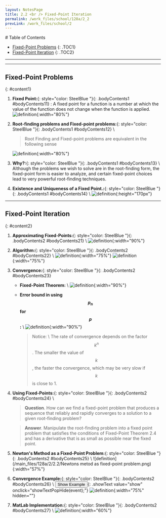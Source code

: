 ```yaml
---
layout: NotesPage
title: 2.2 <br /> Fixed-Point Iteration
permalink: /work_files/school/128a/2_2
prevLink: /work_files/school/2
---
```



<div markdown="1" class = "TOC">
# Table of Contents

  * [Fixed-Point Problems](#content1)
  {: .TOC1}
  * [Fixed-Point Iteration](#content2)
  {: .TOC2}
</div>

***
***

## Fixed-Point Problems
{: #content1}

1. **Fixed Point:**{: style="color: SteelBlue  "}{: .bodyContents1 #bodyContents11} 
:   A fixed point for a function is a number at which the value of the function does not change
    when the function is applied.
    ![definition](/main_files/128a/2/2.2/1.png){:width="80%"}

2. **Root-finding problems and Fixed-point problems:**{: style="color: SteelBlue  "}{: .bodyContents1 #bodyContents12} \\
    > Root Finding and Fixed-point problems are equivalent in the following sense 

    ![definition](/main_files/128a/2/2.2/11.png){:width="80%"}

3. **Why?:**{: style="color: SteelBlue  "}{: .bodyContents1 #bodyContents13} \\
    Although the problems we wish to solve are in the root-finding form, the fixed-point
    form is easier to analyze, and certain fixed-point choices lead to very powerful root-finding
    techniques.

4. **Existence and Uniqueness of a Fixed Point.:**{: style="color: SteelBlue  "}{: .bodyContents1 #bodyContents14} \\
    ![definition](/main_files/128a/2/2.2/4.png){:height="170px"}

***

## Fixed-Point Iteration
{: #content2}

1. **Approximating Fixed-Points:**{: style="color: SteelBlue  "}{: .bodyContents2 #bodyContents21} \\
        ![definition](/main_files/128a/2/2.2/5.png){:width="90%"}

2. **Algorithm:**{: style="color: SteelBlue  "}{: .bodyContents2 #bodyContents22} \\
        ![definition](/main_files/128a/2/2.2/6.png){:width="75%"}
        ![definition](/main_files/128a/2/2.2/7.png){:width="75%"}

3. **Convergence:**{: style="color: SteelBlue  "}{: .bodyContents2 #bodyContents23}
    * **Fixed-Point Theorem:** \\
        ![definition](/main_files/128a/2/2.2/9.png){:width="90%"}
    * **Error bound in using $$p_n$$ for $$p$$:** \\
        ![definition](/main_files/128a/2/2.2/10.png){:width="90%"}

        > Notice: \\
        > The rate of convergence depends on the factor $$k^n$$. The smaller the
        > value of $$k$$, the faster the convergence, which may be very slow if $$k$$ is close to 1.
4. **Using Fixed-Points:**{: style="color: SteelBlue  "}{: .bodyContents2 #bodyContents24} \\
    > **Question**. How can we find a fixed-point problem that produces a sequence that reliably
    > and rapidly converges to a solution to a given root-finding problem?
    
    > **Answer**. Manipulate the root-finding problem into a fixed point problem that satisfies the
    > conditions of Fixed-Point Theorem 2.4 and has a derivative that is as small as possible
    > near the fixed point.

5. **Newton's Method as a Fixed-Point Problem:**{: style="color: SteelBlue  "}{: .bodyContents2 #bodyContents25} \\
    ![definition](/main_files/128a/2/2.2/Newtons metod as fixed-point problem.png){:width="57%"}

6. **Convergence Example:**{: style="color: SteelBlue  "}{: .bodyContents2 #bodyContents26} \\
    <button>Show Example</button>{: .showText value="show"
     onclick="showTextPopHide(event);"}
    ![definition](/main_files/128a/2/2.2/example.png){:width="75%" hidden=""}

7. **MatLab Implementation:**{: style="color: SteelBlue  "}{: .bodyContents2 #bodyContents27} \\
    ![definition](/main_files/128a/2/2.2/Matlab_Fixed_point.png){:width="60%"}
